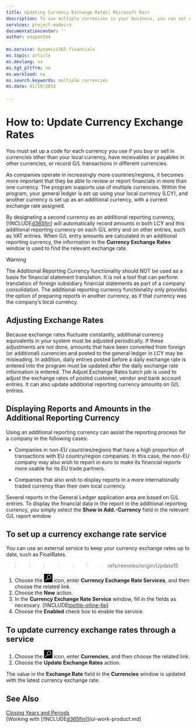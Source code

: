 ```yaml
---
title: Updating Currency Exchange Rates| Microsoft Docs
description: To use multiple currencies in your business, you can set up a code for each currency and use an external exchange rate service, such as FloatRates.
services: project-madeira
documentationcenter: ''
author: edupont04

ms.service: dynamics365-financials
ms.topic: article
ms.devlang: na
ms.tgt_pltfrm: na
ms.workload: na
ms.search.keywords: multiple currencies
ms.date: 01/19/2018

---
```

# How to: Update Currency Exchange Rates
You must set up a code for each currency you use if you buy or sell in currencies other than your local currency, have receivables or payables in other currencies, or record G/L transactions in different currencies.  

As companies operate in increasingly more countries/regions, it becomes more important that they be able to review or report financials in more than one currency. The program supports use of multiple currencies. Within the program, your general ledger is set up using your local currency (LCY), and another currency is set up as an additional currency, with a current exchange rate assigned.  

 By designating a second currency as an additional reporting currency, [!INCLUDE[d365fin](includes/d365fin_md.md)] will automatically record amounts in both LCY and this additional reporting currency on each G/L entry and on other entries, such as VAT entries. When G/L entry amounts are calculated in an additional reporting currency, the information in the **Currency Exchange Rates** window is used to find the relevant exchange rate.  

> [!WARNING]  
>  The Additional Reporting Currency functionality should NOT be used as a basis for financial statement translation. It is not a tool that can perform translation of foreign subsidiary financial statements as part of a company consolidation. The additional reporting currency functionality only provides the option of preparing reports in another currency, as if that currency was the company’s local currency.

## Adjusting Exchange Rates  
Because exchange rates fluctuate constantly, additional currency equivalents in your system must be adjusted periodically. If these adjustments are not done, amounts that have been converted from foreign (or additional) currencies and posted to the general ledger in LCY may be misleading. In addition, daily entries posted before a daily exchange rate is entered into the program must be updated after the daily exchange rate information is entered. The Adjust Exchange Rates batch job is used to adjust the exchange rates of posted customer, vendor and bank account entries. It can also update additional reporting currency amounts on G/L entries.  

## Displaying Reports and Amounts in the Additional Reporting Currency  
Using an additional reporting currency can assist the reporting process for a company in the following cases:  

- Companies in non-EU countries/regions that have a high proportion of transactions with EU country/region companies. In this case, the non-EU company may also wish to report in euro to make its financial reports more usable for its EU trade partners.  

- Companies that also wish to display reports in a more internationally traded currency than their own local currency.  

Several reports in the General Ledger application area are based on G/L entries. To display the financial data in the report in the additional reporting currency, you simply select the **Show in Add.-Currency** field in the relevant G/L report window.  

## To set up a currency exchange rate service
You can use an external service to keep your currency exchange rates up to date, such as FloatRates.
>>>>>>> refs/remotes/origin/Update15

1. Choose the ![Search for Page or Report](media/ui-search/search_small.png "Search for Page or Report icon") icon, enter **Currency Exchange Rate Services**, and then choose the related link.
2. Choose the **New** action.
3. In the **Currency Exchange Rate Service** window, fill in the fields as necessary. [!INCLUDE[tooltip-inline-tip](includes/tooltip-inline-tip_md.md)]
4. Choose the **Enabled** check box to enable the service.

## To update currency exchange rates through a service
1. Choose the ![Search for Page or Report](media/ui-search/search_small.png "Search for Page or Report icon") icon, enter **Currencies**, and then choose the related link.
2. Choose the **Update Exchange Rates** action.

The value in the **Exchange Rate** field in the **Currencies** window is updated with the latest currency exchange rate.

## See Also
[Closing Years and Periods](year-close-years-periods.md)  
[Working with [!INCLUDE[d365fin](includes/d365fin_md.md)]](ui-work-product.md)
